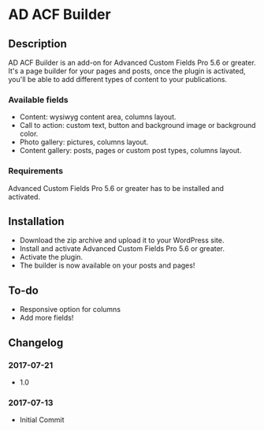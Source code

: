 # AD ACF Builder

## Description 

AD ACF Builder is an add-on for Advanced Custom Fields Pro 5.6 or greater. It's a page builder for your pages and posts, once the plugin is activated, you'll be able to add different types of content to your publications. 

### Available fields

* Content: wysiwyg content area, columns layout.
* Call to action: custom text, button and background image or background color. 
* Photo gallery: pictures, columns layout.
* Content gallery: posts, pages or custom post types, columns layout. 

### Requirements

Advanced Custom Fields Pro 5.6 or greater has to be installed and activated. 


## Installation 

* Download the zip archive and upload it to your WordPress site.
* Install and activate Advanced Custom Fields Pro 5.6 or greater. 
* Activate the plugin. 
* The builder is now available on your posts and pages!


## To-do

* Responsive option for columns
* Add more fields!


## Changelog

### 2017-07-21
* 1.0

### 2017-07-13
* Initial Commit



